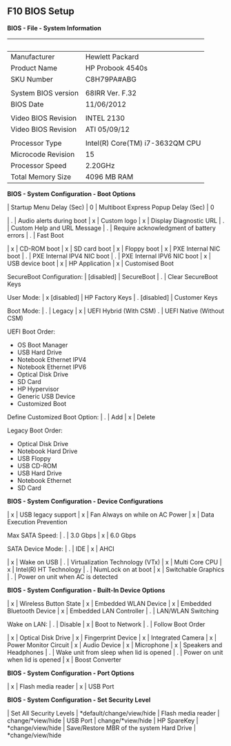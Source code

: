
F10 BIOS Setup
--------------

**BIOS - File - System Information**

&nbsp;              | &nbsp;
--------------------|-----------------
Manufacturer        | Hewlett Packard
Product Name        | HP Probook 4540s
SKU Number          | C8H79PA#ABG
                    |
System BIOS version | 68IRR Ver. F.32
BIOS Date           | 11/06/2012
                    |
Video BIOS Revision | INTEL 2130
Video BIOS Revision | ATI 05/09/12
                    |
Processor Type      | Intel(R) Core(TM) i7-3632QM CPU
Microcode Revision  | 15
Processor Speed     | 2.20GHz
Total Memory Size   | 4096 MB RAM

**BIOS - System Configuration - Boot Options**

| Startup Menu Delay (Sec)            | 0
| Multiboot Express Popup Delay (Sec) | 0

| .                                   | Audio alerts during boot
| x                                   | Custom logo
| x                                   | Display Diagnostic URL
| .                                   | Custom Help and URL Message
| .                                   | Require acknowledgment of battery errors
| .                                   | Fast Boot

| x                                   | CD-ROM boot
| x                                   | SD card boot
| x                                   | Floppy boot
| x                                   | PXE Internal NIC boot
| .                                   | PXE Internal IPV4 NIC boot
| .                                   | PXE Internal IPV6 NIC boot
| x                                   | USB device boot
| x                                   | HP Application
| x                                   | Customised Boot

SecureBoot Configuration:
| [disabled]                          | SecureBoot
| .                                   | Clear SecureBoot Keys

User Mode:
| x [disabled]                        | HP Factory Keys
| . [disabled]                        | Customer Keys

Boot Mode:
| .                                   | Legacy
| x                                   | UEFI Hybrid (With CSM)
.                                   | UEFI Native (Without CSM)

UEFI Boot Order:
* OS Boot Manager
* USB Hard Drive
* Notebook Ethernet IPV4
* Notebook Ethernet IPV6
* Optical Disk Drive
* SD Card
* HP Hypervisor
* Generic USB Device
* Customized Boot

Define Customized Boot Option:
| .                                   | Add
| x                                   | Delete

Legacy Boot Order:
* Optical Disk Drive
* Notebook Hard Drive
* USB Floppy
* USB CD-ROM
* USB Hard Drive
* Notebook Ethernet
* SD Card

**BIOS - System Configuration - Device Configurations**

| x                                   | USB legacy support
| x                                   | Fan Always on while on AC Power
| x                                   | Data Execution Prevention

Max SATA Speed:
| .                                   | 3.0 Gbps
| x                                   | 6.0 Gbps

SATA Device Mode:
| .                                   | IDE
| x                                   | AHCI


| x                                   | Wake on USB
| .                                   | Virtualization Technology (VTx)
| x                                   | Multi Core CPU
| x                                   | Intel(R) HT Technology
| .                                   | NumLock on at boot
| x                                   | Switchable Graphics
| .                                   | Power on unit when AC is detected

**BIOS - System Configuration - Built-In Device Options**

| x                                   | Wireless Button State
| x                                   | Embedded WLAN Device
| x                                   | Embedded Bluetooth Device
| x                                   | Embedded LAN Controller
| .                                   | LAN/WLAN Switching

Wake on LAN:
| .                                   | Disable
| x                                   | Boot to Network
| .                                   | Follow Boot Order

| x                                   | Optical Disk Drive
| x                                   | Fingerprint Device
| x                                   | Integrated Camera
| x                                   | Power Monitor Circuit
| x                                   | Audio Device
| x                                   | Microphone
| x                                   | Speakers and Headphones
| .                                   | Wake unit from sleep when lid is opened
| .                                   | Power on unit when lid is opened
| x                                   | Boost Converter

**BIOS - System Configuration - Port Options**

| x                                   | Flash media reader
| x                                   | USB Port

**BIOS - System Configuration - Set Security Level**

| Set All Security Levels             | \*default/change/view/hide
| Flash media reader                  | change/\*view/hide
| USB Port                            | change/\*view/hide
| HP SpareKey                         | \*change/view/hide
| Save/Restore MBR of the system Hard Drive | \*change/view/hide

